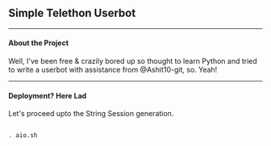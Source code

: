 ## Simple Telethon Userbot

------------------------------------------

#### About the Project

Well, I've been free & crazily bored up so thought to learn Python and tried to write a userbot with assistance from @Ashit10-git, so. Yeah!

------------------------------------------

#### Deployment? Here Lad

Let's proceed upto the String Session generation.

```bash

. aio.sh

```
